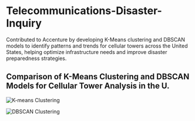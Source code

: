# Telecommunications-Disaster-Inquiry
Contributed to Accenture by developing K-Means clustering and DBSCAN models to identify patterns and trends for cellular towers across the United States, helping optimize infrastructure needs and improve disaster preparedness strategies.

## Comparison of K-Means Clustering and DBSCAN Models for Cellular Tower Analysis in the U.
![K-means Clustering](https://github.com/user-attachments/assets/d0573cfd-60a6-4b8f-8904-afc3cfab43d4)

![DBSCAN Clustering](https://github.com/user-attachments/assets/7e902719-cd01-4d8c-8c66-241964742a23)
